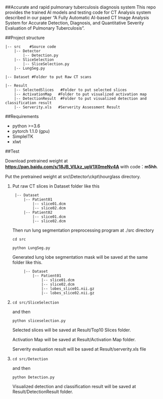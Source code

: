 ##Accurate and rapid pulmonary tuberculosis diagnosis system
This repo provides the trained AI models and testing code for CT Analysis system described in our paper “A Fully Automatic AI-based CT Image Analysis System for Accurate Detection, Diagnosis, and Quantitative Severity Evaluation of Pulmonary Tuberculosis”.

##Project structure

	|-- src    #Source code
	    |-- Detector
			|-- Detection.py
	    |-- SliceSelection
		    |-- SliceSelection.py		
		|-- LungSeg.py

	|-- Dataset #Folder to put Raw CT scans
	
	|-- Result
	    |-- SelectedSlices   #Folder to put selected slices
		|-- ActivationMap   #Folder to put visualized activation map
	    |-- DetectionResult  #Folder to put visualized detection and classification result
	    |-- Serverity.xls   #Serverity Assessment Result

##Requirements


- python >=3.6
- pytorch 1.1.0 (gpu)
- SimpleITK
- xlwt

##Test

Download pretrained weight at **https://pan.baidu.com/s/18JB_VILkz_upV1X0meNv4A** with code：**m5hh**.

Put the pretrained weight at src\Detector\ckpt\hourglass directory.

1. 
	Put raw CT slices in Dataset folder like this

		|-- Dataset
		    |-- Patient01
	    		|-- slice01.dcm
				|-- slice02.dcm
		    |-- Patient02
	    		|-- slice01.dcm
				|-- slice02.dcm

	 Then run lung segmentation preprocessing program at ./src directory
	```
	cd src
	``` 

	``` 
	python LungSeg.py 
	``` 
	
	Generated lung lobe segmentation mask will be saved at the same folder like this.


		    |-- Dataset
			    |-- Patient01
		    		|-- slice01.dcm
					|-- slice02.dcm
		    		|-- lobes_slice01.nii.gz
					|-- lobes_slice02.nii.gz



2. 
	```
	cd src/SliceSelection   
	```
	and then
	```
	python sliceselection.py
	``` 
	
	Selected slices will be saved at Result/Top10 Slices folder.

	Activation Map will be saved at Result/Activation Map folder.

	Serverity evaluation result will be saved at Result/serverity.xls file

3. 
	```
	cd src/Detection   
	```
	and then
	```
	python Detection.py
	``` 
	
	Visualized detection and classification result will be saved at Result/DetectionResult folder.
	

















